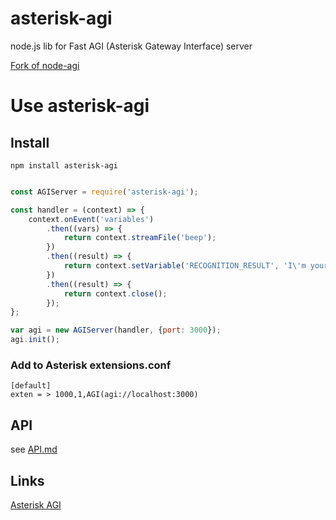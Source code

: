 # asterisk-agi


node.js lib for Fast AGI (Asterisk Gateway Interface) server

[Fork of node-agi](http://github.com/brianc/node-agi)


Use asterisk-agi
=============


## Install

```
npm install asterisk-agi

```

`````javascript

const AGIServer = require('asterisk-agi');

const handler = (context) => {
    context.onEvent('variables')
        .then((vars) => {
            return context.streamFile('beep');
        })
        .then((result) => {
            return context.setVariable('RECOGNITION_RESULT', 'I\'m your father, Luc');
        })
        .then((result) => {
            return context.close();
        });
};

var agi = new AGIServer(handler, {port: 3000});
agi.init();

`````

### Add to Asterisk extensions.conf

`````
[default]
exten = > 1000,1,AGI(agi://localhost:3000)
`````

## API 

see [API.md](API.md)


## Links

[Asterisk AGI](https://wiki.asterisk.org/wiki/display/AST/Asterisk+13+AGI+Commands)